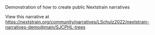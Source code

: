 Demonstration of how to create public Nextstrain narratives

View this narrative at https://nextstrain.org/community/narratives/LSchulz2022/nextstrain-narratives-demo@main/SJCPHL-trees
